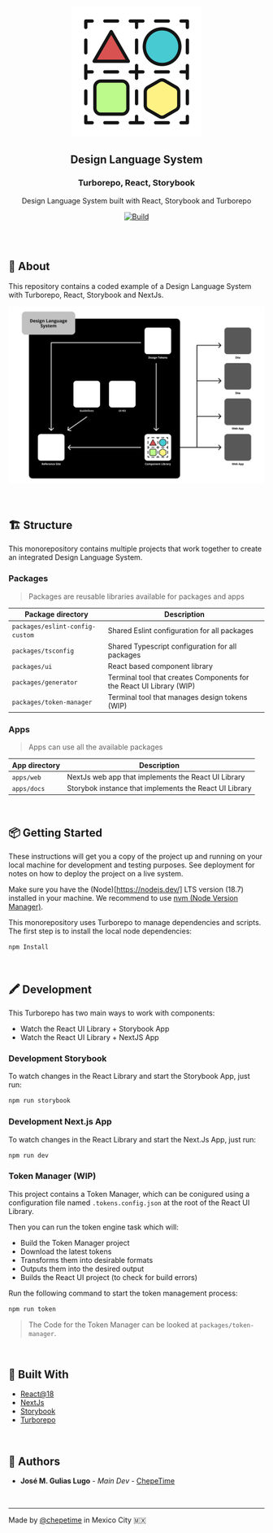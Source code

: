 <div align="center">

  <a href="https://github.com/chepetime/react-turborepo-dls">
    <img src="./docs/logo.svg" alt="Logo" width="256" height="256">
  </a>
  <h2 align="center"><strong>Design Language System</strong></h2>
  <h3 align="center"><strong>Turborepo, React, Storybook</strong></h3>
  <p align="center">
    Design Language System built with React, Storybook and Turborepo
  </p>

[![Build](https://github.com/chepetime/react-turborepo-dls/actions/workflows/ci.yml/badge.svg)](https://github.com/chepetime/react-turborepo-dls/actions/workflows/ci.yml)

</div>
<br/>

<br/>

## 📓 About

This repository contains a coded example of a Design Language System with Turborepo, React, Storybook and NextJs.

<div align="center">
  <img src="./docs/devops-diagram.svg" alt="Logo" width="750">
</div>
<br/>

<br/>

## 🏗 Structure

This monorepository contains multiple projects that work together to create an integrated Design Language System.

### Packages

> Packages are reusable libraries available for packages and apps

| Package directory               | Description                                                          |
| ------------------------------- | -------------------------------------------------------------------- |
| `packages/eslint-config-custom` | Shared Eslint configuration for all packages                         |
| `packages/tsconfig`             | Shared Typescript configuration for all packages                     |
| `packages/ui`                   | React based component library                                        |
| `packages/generator`            | Terminal tool that creates Components for the React UI Library (WIP) |
| `packages/token-manager`        | Terminal tool that manages design tokens (WIP)                       |

### Apps

> Apps can use all the available packages

| App directory | Description                                            |
| ------------- | ------------------------------------------------------ |
| `apps/web`    | NextJs web app that implements the React UI Library    |
| `apps/docs`   | Storybok instance that implements the React UI Library |

<br/>

## 📦 Getting Started

These instructions will get you a copy of the project up and running on your local machine for development and testing purposes. See deployment for notes on how to deploy the project on a live system.

Make sure you have the (Node)[https://nodejs.dev/] LTS version (18.7) installed in your machine. We recommend to use [nvm (Node Version Manager)](https://github.com/nvm-sh/nvm).

This monorepository uses Turborepo to manage dependencies and scripts. The first step is to install the local node dependencies:

```sh
npm Install
```

<br/>

## 🖍 Development

This Turborepo has two main ways to work with components:

- Watch the React UI Library + Storybook App
- Watch the React UI Library + NextJS App

### Development Storybook

To watch changes in the React Library and start the Storybook App, just run:

```sh
npm run storybook
```

### Development Next.js App

To watch changes in the React Library and start the Next.Js App, just run:

```sh
npm run dev
```

### Token Manager (WIP)

This project contains a Token Manager, which can be conigured using a configuration file named `.tokens.config.json` at the root of the React UI Library.

Then you can run the token engine task which will:

- Build the Token Manager project
- Download the latest tokens
- Transforms them into desirable formats
- Outputs them into the desired output
- Builds the React UI project (to check for build errors)

Run the following command to start the token management process:

```sh
npm run token
```

> The Code for the Token Manager can be looked at `packages/token-manager`.

<br/>

<!--

## 🚀 Deployment

<br/>

 ## 🥽 Tests

Explain how to run the automated tests for this system

<br/>

### Break down into end to end tests

Explain what these tests test and why

```
Give an example
```

<br/>
-->

## 🧪 Built With

- [React@18](https://reactjs.org/)
- [NextJs](https://nextjs.org/)
- [Storybook](https://storybook.js.org/)
- [Turborepo](https://turborepo.org/)

<br/>

<!-- ## 👥 Contributing

Please read [CONTRIBUTING.md]() for details on our code of conduct, and the process for submitting pull requests to us.

<br/>

## 🏷 Versioning

We use [SemVer](http://semver.org/) for versioning. For the versions available, see the [tags on this repository](https://github.com/your/project/tags).

<br/> -->

## 🤺 Authors

- **José M. Gulias Lugo** - _Main Dev_ - [ChepeTime](https://github.com/ChepeTime)

<br/>

<!-- ## 🎩 Acknowledgments

> Template


<br/>

 -->

---

Made by [@chepetime](https://github.com/chepetime) in Mexico City 🇲🇽
